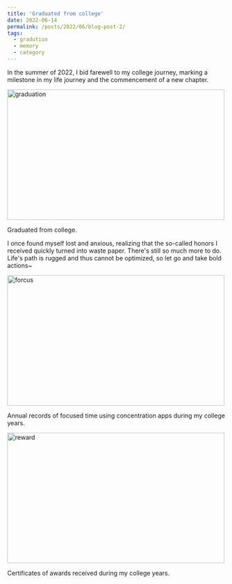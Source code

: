 ```yaml
---
title: 'Graduated from college'
date: 2022-06-14
permalink: /posts/2022/06/blog-post-2/
tags:
  - gradution
  - memory
  - category
---
```


In the summer of 2022, I bid farewell to my college journey, marking a milestone in my life journey and the commencement of a new chapter.


<img src="/Niko.github.io/images/BLOG_graduation.jpg" alt="graduation" width="500" height="300">

Graduated from college.


I once found myself lost and anxious, realizing that the so-called honors I received quickly turned into waste paper. 
There's still so much more to do. Life's path is rugged and thus cannot be optimized, so let go and take bold actions~


<img src="/Niko.github.io/images/BLOG_study.png" alt="forcus" width="500" height="300">

Annual records of focused time using concentration apps during my college years.



<img src="/Niko.github.io/images/BLOG_reward.png" alt="reward" width="500" height="300">

Certificates of awards received during my college years.



